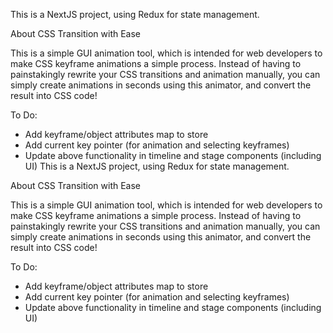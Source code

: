 This is a NextJS project, using Redux for state management.

About CSS Transition with Ease

This is a simple GUI animation tool, which is intended for web developers to make CSS keyframe animations
a simple process. Instead of having to painstakingly rewrite your CSS transitions and animation manually,
you can simply create animations in seconds using this animator, and convert the result into CSS code!


To Do:

- Add keyframe/object attributes map to store
- Add current key pointer (for animation and selecting keyframes)
- Update above functionality in timeline and stage components (including UI)
This is a NextJS project, using Redux for state management.

About CSS Transition with Ease

This is a simple GUI animation tool, which is intended for web developers to make CSS keyframe animations
a simple process. Instead of having to painstakingly rewrite your CSS transitions and animation manually,
you can simply create animations in seconds using this animator, and convert the result into CSS code!


To Do:

- Add keyframe/object attributes map to store
- Add current key pointer (for animation and selecting keyframes)
- Update above functionality in timeline and stage components (including UI)